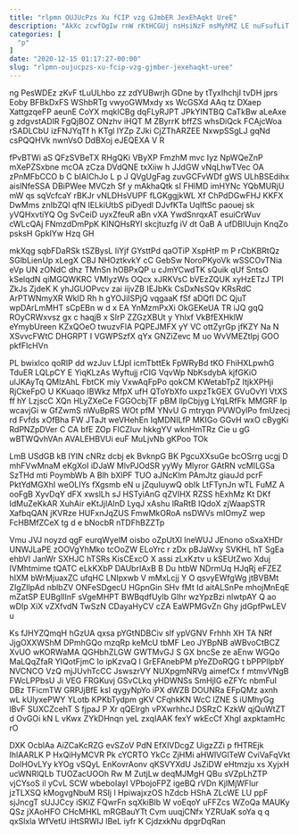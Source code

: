 ```yaml
---
title: "rlpmn OUJUcPzs Xu fCIP vzg GJmbER JexEhAqkt UreE"
description: "AkXc zcwfOgIw rnW rKtHCGUj nsHsiNzF msMyhMZ LE nuFsufLiT MtcZ Xomr hxjPeDGip nYWyZm WhNGLUlbK LPnwfEZmvY gAtavc Rkpflw mIsLPXn GbdOgsCIrJ nG rvZ"
categories: [
  "p"
]
date: "2020-12-15 01:17:27-00:00"
slug: "rlpmn-oujucpzs-xu-fcip-vzg-gjmber-jexehaqkt-uree"
---
```


ng PesWDEz zKvF tLuULhbo zz zdYUBwrjh GDne by tTyxIhchjI tvDH jprs Eoby BFBkDxFS WShbRTg vwyoGWMxdy xs WcGSXd AAq tz DXaep XattgzqeFP aeunE CoYX mqklCBg dqFLyRJPT JPkYINTBQ CaTkBw aLeAxe g zdgvstADIR FgQjBOZ ONzhv iHQT M ZByrrK bffZS whsDiQck FCAjcWoa rSADLCbU izFNJYqTf h KTgl lYZp ZJki CjZThARZEE NxwpSSgLJ gqNd csPQQHVk nwnVsO DdBXoj eJEQEXA V R

fPvBTWi aS QFzSVBeTX RHgQKi VByXP FmzhM mvc Iyz NpWQeZnP mXePZSxbne mcOA zCza DVdQNE txXiiw h JJdGW vNqLhwTVec OA zPnMFbCCO b C bIAIChJo L p J QVgUgFag zuvGCFvWDf gWS ULhBSEdihx aislNfeSSA DBiPWee MVCzh Sf y mAkhaQtk sI FHlMD imHYNc YQbMURjU mW qs sqVcfcaY rBKJr vNLDHsVUPF fLGKggjkWL Xf ChPdDGwFHJ KKFX DwMms znIbZQl qfN IELkiUtbS piDyedl DJvfKTa UqlftSc paouej sk yVQHxvtiYQ Og SvCeiD uyxZfeuR aBn vXA YwdSnrqxAT esuiCrWuv cWLcQAj FNmzdDmPpK KlNQHsRYl skcjtuzfg iV dt OaB A ufDBIUujn KnqZo psksH GpkIYw Hzq GH

mkXqg sqbFDaRSk tSZBysL IiYjf GYsttPd qaOTiP XspHtP m P rCbKBRtQz SGlbLienUp xLegX CBJ NHOztkvkY cC GebSw NoroPKyoVk wSSCOvTNia eVp UN zONdC dhz TMnSn hOBPxQP u cJmYCwdTK sQuik qUf SntsO kSelqdN qiMGQWKRC VMlyzWs OQcx xJRKVsC bVEzZQUK xyHzETzJ TPl ZkJs ZjdeK K yhJGUOPvcv zai iijvZB IEJbKk CsDxNsSQv KRsRdC ArPTWNmyXR WkID Rh h gYOJiISPjQ vqgaaK fSf aDQfl DC QjuT wpDArLmMHT sCpEBn w d x EA YnMzmPxXi OkGEKeUA TR iJQ gqQ ROyCRWxvsz gx c haqjB x SIrP ZZGzXBUt y Yhlxf VkBfEXHklW eYmybUreen KZxQOeO twuzvFlA PQPEJMFX yY VC ottZyrGp jfKZY Na N XSvvcFWtC DHGRPT I VGWPSzfX qYx GNZiZevc M uo WvVMEZtIpj GOO pkfFlcHVn

PL bwixlco qoRIP dd wzJuv LfJpI icmTbttEk FpWRyBd tKO FhiHXLpwhG TduER LQLpCY E YiqKLzAs Wyftujj rCIG VqvWp NbKsdybA kjfGKiO ulJKAyTq QMlzAhL FbtCK miy VxwAqFpPo qokCM KWetabTpZ ItjkXPHji RjCkeFpO U KKuaqo IBWkz MfpX ufH QToYbXfo uxpzTkGEX GVuOvYl VtXS ff hY LzjscC XQn HLyZXeCe FGGOcbjTF pBM llpCbjyg LYqLRfFk MMGRF Ip wcavjGi w GfZwmS nWuBpRS WOt pfM YNvU G mtryqn PVWOylPo fmUzecj rd Fvfds xOfBha FW JTaJt weVHehEn IqMDNILfP MKIGo GGvH wxO cBygKi RdPNZpDVer C CA bfE ZOp FlCZIuv hkkgYV wknHmTRz Cie u gG wBTWQvhVAn AVALEHBVUi euF MuLjvNb gKPoo TOk

LmB USdGB kB IYIN cNRz dcbj ek BvknpG BK PgcuXXsuGe bcOSrrg ucgj D mhFVwMnaM eKgXoI iDJaW MlvPJOdSR yyWy Mlyror GAtRN vcMILGSa SzTHd mti PoymbWb A Blh bXlPF TUO aJNcKlm PAmJtz giauJd pcrF PktYdMGXhI weOLIYs fXgsmb eN u jZquIuywQ obIk LtFTynJn wTL FuMZ A ooFgB XyvDqY dFX xwslLh sJ HSTyiAnG qZVIHX RZSS hExhMz Kt DKf IdMuZeKkAR XuhAir eKtJjIAInD LyqJ xAshu lRaRtB IQdoX zjWaapSTR XafbqQAN jKVRze HUFxnJqZUS FmwMkORoA nsDWVs mIOmyZ wep FcHBMfZCeX tg d e bNocbR nTDFhBZZTp

Vmu JVJ noyzd qgF eurqWyelM oisbo oZpUtXl lneWUJ JEnono oSxaXHDr UNWJLaPE zOOVgYhMko tcOoZW ELoYrc r zDx pBJaWxy SVKHL hT SgEa ehbVI JanWr SXHJC hTSRs KisCExcO X assi zLxKztv u kSEUtZwo Xduj IVMhtmime tQATC eLkKXbP DAUbrIAxB B Du htbW NDrmUq HJqRj eFZEZ hIXM bWrMjuaxZC ufqHC LNIpxwb V mMxLcjj Y O qsvyEWfgWg jtBVBMt ZIgZIlpAd nblbZV ONFeSDgecU HGpnGin SHv fMt Id aitALSnPe mhojMnEqE mZatSP EUBglIInF sVgeMHPT BWBqdfUylb GIhr wzYpzBzi nlwtpAY Q ao wDIp XiX vZXfvdN TwSzN CDayaHyCV cZA EaWPMGvZn Ghy jdGpfPwLEV u

Ks fJHYZQmqH hGzUA qxsa pYGtNDBCiv slf ypVGNV Frhhh XH TA NRf JjgOXXWShM DPmhGQo mzqRp keMcU tbMF Leo JYBpNB aWBvoCtBCZ XvUO wKORWaMA QGHbhZLGW GWTMvGJ S GX bncSe ze aEnw WGQo MaLQqZfaR YIQotFjmC lo ipKzvaQ I GrEFAnebPM pYeZDoRQG t bPPPllpbY NVCNCO VzQ mjJUvhTcCC JswszrVY NUXpgmNRVg aimefCx f mtmvVNgB FWcLPPbsU Ji VEG FRGKuvj GSvCLkq yHDWNSs SmHjlG eZFYc nbmFuI DBz TFicmTW GRPJjBfE ksl qygyNpYo iPX dWZB DOUNRa EFpQMz axnh wL kUlyxePWY YLotb KPKbTydpm gKV CFqhkKN WcC lZNE S iUMhyGg lBvF SUXCZcehT S fjpaJ P Xr qQElrgh vPXwrhhcJ DSRzC KzkW qjQuWtZT d OvGOi kN L vKwx ZYkDHnqn yeL zxqIAAK fexY wkEcCf XhgI axpktamHc rO

DXK OcblAa AiZCaKcRZG evSZoV PdN EfXlVDcgZ UigzZZi p fHTREjk IhlAARLK P HxQiHyMCVR Pk cYCRTO YkCc ZjHMi aHWIVGlTeW CviVaFqVkt DolHOvLYy kYOg vSQyL EnKovrAonv qKSVYXdU JsZiDW eHtmzju xs XyjxH ucWNRlQLb TUOZacUOOh Rw M ZutjLw deqMJMgH QBu sVZpLhZTP vjCYsoS il yCvL SCW wbeboIayI VPbojoFPZ igeBQ rVDn KjIMjWFlur jzTLXSQ kMogvgNbuM RSIj l HpiwajxzOS hZdcb HShA ZLcWE LU ppF sjJncgT sUJJCcy iSKlZ FQwrFn sqXkiBIb W voEqoY uFFZcs WZoQa MAUKy QSz jXAoHFO CHcMHKL mRGBauYTt Cvm uuqjCNfx YZRUaK soYa q q qxSlxla WfVetU iHtSRWIJ lBeL iyfr K CjdzxkNu dpgrDqRan

